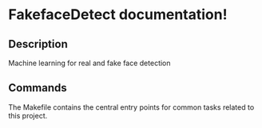 # FakefaceDetect documentation!

## Description

Machine learning for real and fake face detection

## Commands

The Makefile contains the central entry points for common tasks related to this project.

